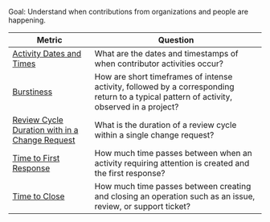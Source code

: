 
Goal: Understand when contributions from organizations and people are happening.


Metric | Question
--- | ---
[Activity Dates and Times](activity-dates-and-times.md) | What are the dates and timestamps of when contributor activities occur?
[Burstiness](burstiness.md) | How are short timeframes of intense activity, followed by a corresponding return to a typical pattern of activity, observed in a project?
[Review Cycle Duration with in a Change Request](review-cycle-duration-with-in-a-change-request.md) | What is the duration of a review cycle within a single change request?
[Time to First Response](time-to-first-response.md) | How much time passes between when an activity requiring attention is created and the first response?
[Time to Close](time-to-close.md) | How much time passes between creating and closing an operation such as an issue, review, or support ticket?  

